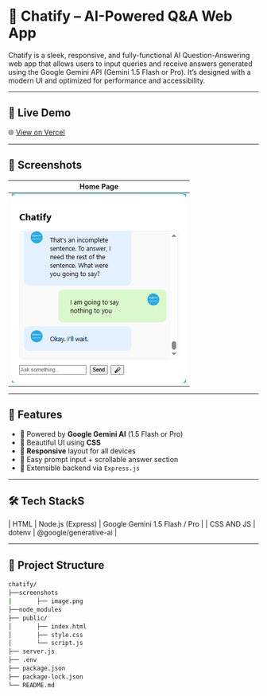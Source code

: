 # 💬 Chatify – AI-Powered Q&A Web App

Chatify is a sleek, responsive, and fully-functional AI Question-Answering web app that allows users to input queries and receive answers generated using the Google Gemini API (Gemini 1.5 Flash or Pro). It’s designed with a modern UI and optimized for performance and accessibility.

---

## 🚀 Live Demo

🌐 [View on Vercel](https://chatify-ruby.vercel.app/) 

---

## 📸 Screenshots

| Home Page                        |
|----------------------------------|
| ![home](./screenschots/image.png)|

---

## 🧠 Features

- 🔮 Powered by **Google Gemini AI** (1.5 Flash or Pro)
- 🎨 Beautiful UI using **CSS**
- 🧩 **Responsive** layout for all devices
- 💬 Easy prompt input + scrollable answer section
- 🧪 Extensible backend via `Express.js`

---

## 🛠️ Tech StackS
| HTML          | Node.js (Express) | Google Gemini 1.5 Flash / Pro |
| CSS  AND JS   | dotenv            | @google/generative-ai          |
  
---

## 📂 Project Structure

```bash
chatify/
├──screenshots
|       ├── image.png
├──node_modules
├── public/
│       ├── index.html
│       ├── style.css
│       └── script.js
├── server.js
├── .env
├── package.json
├── package-lock.json
└── README.md
